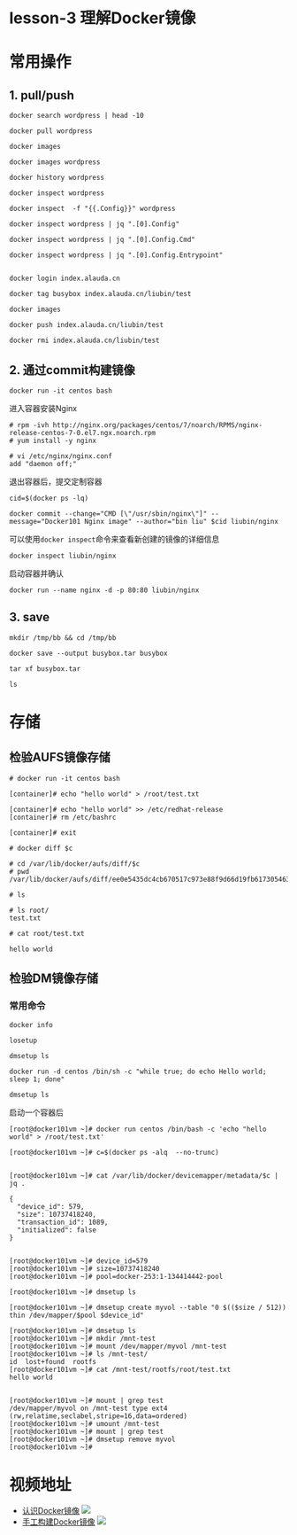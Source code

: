 # lesson-3 理解Docker镜像

# 常用操作

## 1. pull/push

```
docker search wordpress | head -10

docker pull wordpress

docker images

docker images wordpress

docker history wordpress

docker inspect wordpress

docker inspect  -f "{{.Config}}" wordpress

docker inspect wordpress | jq ".[0].Config"

docker inspect wordpress | jq ".[0].Config.Cmd"

docker inspect wordpress | jq ".[0].Config.Entrypoint"


docker login index.alauda.cn

docker tag busybox index.alauda.cn/liubin/test

docker images

docker push index.alauda.cn/liubin/test

docker rmi index.alauda.cn/liubin/test

```

## 2. 通过commit构建镜像

```
docker run -it centos bash
```

进入容器安装Nginx


```
# rpm -ivh http://nginx.org/packages/centos/7/noarch/RPMS/nginx-release-centos-7-0.el7.ngx.noarch.rpm
# yum install -y nginx

# vi /etc/nginx/nginx.conf
add "daemon off;"

```

退出容器后，提交定制容器

```
cid=$(docker ps -lq)

docker commit --change="CMD [\"/usr/sbin/nginx\"]" --message="Docker101 Nginx image" --author="bin liu" $cid liubin/nginx

```

可以使用`docker inspect`命令来查看新创建的镜像的详细信息


```
docker inspect liubin/nginx

```

启动容器并确认

```
docker run --name nginx -d -p 80:80 liubin/nginx
```

## 3. save

```
mkdir /tmp/bb && cd /tmp/bb

docker save --output busybox.tar busybox

tar xf busybox.tar

ls

```

# 存储

## 检验AUFS镜像存储


```
# docker run -it centos bash

[container]# echo "hello world" > /root/test.txt

[container]# echo "hello world" >> /etc/redhat-release
[container]# rm /etc/bashrc
 
[container]# exit 

# docker diff $c

# cd /var/lib/docker/aufs/diff/$c
# pwd
/var/lib/docker/aufs/diff/ee0e5435dc4cb670517c973e88f9d66d19fb617305463b982482ecb56c12e4ce

# ls

# ls root/
test.txt

# cat root/test.txt 

hello world
```

## 检验DM镜像存储

### 常用命令

```
docker info

losetup

dmsetup ls

docker run -d centos /bin/sh -c "while true; do echo Hello world; sleep 1; done"

dmsetup ls

```

启动一个容器后

```
[root@docker101vm ~]# docker run centos /bin/bash -c 'echo "hello world" > /root/test.txt'

[root@docker101vm ~]# c=$(docker ps -alq  --no-trunc)


[root@docker101vm ~]# cat /var/lib/docker/devicemapper/metadata/$c | jq .

{
  "device_id": 579,
  "size": 10737418240,
  "transaction_id": 1089,
  "initialized": false
}


[root@docker101vm ~]# device_id=579
[root@docker101vm ~]# size=10737418240
[root@docker101vm ~]# pool=docker-253:1-134414442-pool

[root@docker101vm ~]# dmsetup ls

[root@docker101vm ~]# dmsetup create myvol --table "0 $(($size / 512)) thin /dev/mapper/$pool $device_id"

[root@docker101vm ~]# dmsetup ls
[root@docker101vm ~]# mkdir /mnt-test
[root@docker101vm ~]# mount /dev/mapper/myvol /mnt-test
[root@docker101vm ~]# ls /mnt-test/
id  lost+found  rootfs
[root@docker101vm ~]# cat /mnt-test/rootfs/root/test.txt 
hello world


[root@docker101vm ~]# mount | grep test
/dev/mapper/myvol on /mnt-test type ext4 (rw,relatime,seclabel,stripe=16,data=ordered)
[root@docker101vm ~]# umount /mnt-test
[root@docker101vm ~]# mount | grep test
[root@docker101vm ~]# dmsetup remove myvol
[root@docker101vm ~]# 

```

# 视频地址

* [认识Docker镜像](http://www.kaikeba.com/kkb/kaikeba/content_video.html?vId=2727)
![](http://video.kk8.cdn.bj.xs3cnc.com/2c/i/covers/Docker8.jpg)
* [手工构建Docker镜像](http://www.kaikeba.com/kkb/kaikeba/content_video.html?vId=2728)
![](http://video.kk8.cdn.bj.xs3cnc.com/2c/i/covers/Docker9.jpg)

